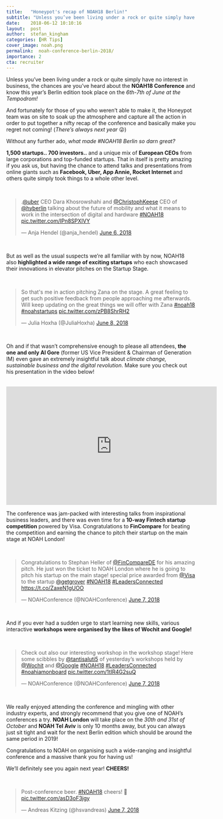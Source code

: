 ```yaml
---
title:   "Honeypot's recap of NOAH18 Berlin!"
subtitle: "Unless you’ve been living under a rock or quite simply have no interest in business, the chances are you’ve heard about the NOAH18 Conference and know this year’s Berlin edition took place on the 6th-7th of June at the Tempodrom!"
date:    2018-06-12 10:10:16
layout:  post
author:  stefan_kingham
categories: [HR Tips]
cover_image: noah.png
permalink:  noah-conference-berlin-2018/
importance: 2
cta: recruiter
---
```


Unless you’ve been living under a rock or quite simply have no interest in business, the chances are you’ve heard about the **NOAH18 Conference** and know this year’s Berlin edition took place on the *6th-7th of June at the Tempodrom!*

<!--more-->

And fortunately for those of you who weren’t able to make it, the Honeypot team was on site to soak up the atmosphere and capture all the action in order to put together a nifty recap of the conference and basically make you regret not coming! (*There’s always next year* 😜)

Without any further ado, *what made #NOAH18 Berlin so darn great?*

**1,500 startups.. 700 investors..** and a unique mix of **European CEOs** from large corporations and top-funded startups. That in itself is pretty amazing if you ask us, but having the chance to attend talks and presentations from online giants such as **Facebook, Uber, App Annie, Rocket Internet** and others quite simply took things to a whole other level.

<br />

<blockquote class="twitter-tweet" data-lang="en"><p lang="en" dir="ltr">.<a href="https://twitter.com/Uber?ref_src=twsrc%5Etfw">@uber</a> CEO Dara Khosrowshahi and <a href="https://twitter.com/ChristophKeese?ref_src=twsrc%5Etfw">@ChristophKeese</a> CEO of <a href="https://twitter.com/hyberlin?ref_src=twsrc%5Etfw">@hyberlin</a> talking about the future of mobility and what it means to work in the intersection of digital and hardware  <a href="https://twitter.com/hashtag/NOAH18?src=hash&amp;ref_src=twsrc%5Etfw">#NOAH18</a> <a href="https://t.co/IPn8SPXIVY">pic.twitter.com/IPn8SPXIVY</a></p>&mdash; Anja Hendel (@anja_hendel) <a href="https://twitter.com/anja_hendel/status/1004283539414712320?ref_src=twsrc%5Etfw">June 6, 2018</a></blockquote>
<script async src="https://platform.twitter.com/widgets.js" charset="utf-8"></script>

<br />

But as well as the usual suspects we’re all familiar with by now, NOAH18 also **highlighted a wide range of exciting startups** who each showcased their innovations in elevator pitches on the Startup Stage.

<br />

<blockquote class="twitter-tweet" data-lang="en"><p lang="en" dir="ltr">So that&#39;s me in action pitching Zana on the stage. A great feeling to get such positive feedback from people approaching me afterwards. Will keep updating on the great things we will offer with Zana <a href="https://twitter.com/hashtag/noah18?src=hash&amp;ref_src=twsrc%5Etfw">#noah18</a> <a href="https://twitter.com/hashtag/noahstartups?src=hash&amp;ref_src=twsrc%5Etfw">#noahstartups</a> <a href="https://t.co/zPB8ShrRH2">pic.twitter.com/zPB8ShrRH2</a></p>&mdash; Julia Hoxha (@JuliaHoxha) <a href="https://twitter.com/JuliaHoxha/status/1005118649546534913?ref_src=twsrc%5Etfw">June 8, 2018</a></blockquote>
<script async src="https://platform.twitter.com/widgets.js" charset="utf-8"></script>

<br />

Oh and if that wasn’t comprehensive enough to please all attendees, **the one and only Al Gore** (former US Vice President & Chairman of Generation IM) even gave an extremely insightful talk about *climate change, sustainable business and the digital revolution*. Make sure you check out his presentation in the video below!

<br />

<iframe width="560" height="315" src="https://www.youtube.com/embed/3selgDz2dvs" frameborder="0" allow="autoplay; encrypted-media" allowfullscreen></iframe>

<br />

The conference was jam-packed with interesting talks from inspirational business leaders, and there was even time for a **10-way Fintech startup competition** powered by Visa. 
Congratulations to **FinCompare** for beating the competition and earning the chance to pitch their startup on the main stage at NOAH London!

<br />

<blockquote class="twitter-tweet" data-lang="en"><p lang="en" dir="ltr">Congratulations to Stephan Heller of <a href="https://twitter.com/FinCompareDE?ref_src=twsrc%5Etfw">@FinCompareDE</a> for his amazing pitch. He just won the ticket to NOAH London where he is going to pitch his startup on the main stage! special price awarded from <a href="https://twitter.com/Visa?ref_src=twsrc%5Etfw">@Visa</a> to the startup <a href="https://twitter.com/getgrover?ref_src=twsrc%5Etfw">@getgrover</a> <a href="https://twitter.com/hashtag/NOAH18?src=hash&amp;ref_src=twsrc%5Etfw">#NOAH18</a> <a href="https://twitter.com/hashtag/LeadersConnected?src=hash&amp;ref_src=twsrc%5Etfw">#LeadersConnected</a> <a href="https://t.co/ZaxeN1gUOO">https://t.co/ZaxeN1gUOO</a></p>&mdash; NOAHConference (@NOAHConference) <a href="https://twitter.com/NOAHConference/status/1004712745965584384?ref_src=twsrc%5Etfw">June 7, 2018</a></blockquote>
<script async src="https://platform.twitter.com/widgets.js" charset="utf-8"></script>

<br />

And if you ever had a sudden urge to start learning new skills, various interactive **workshops were organised by the likes of Wochit and Google!**

<br />

<blockquote class="twitter-tweet" data-lang="en"><p lang="en" dir="ltr">Check out also our interesting workshop in the workshop stage! Here some scibbles by <a href="https://twitter.com/tantisaluti5?ref_src=twsrc%5Etfw">@tantisaluti5</a> of yesterday’s workshops held by <a href="https://twitter.com/Wochit?ref_src=twsrc%5Etfw">@Wochit</a> and <a href="https://twitter.com/Google?ref_src=twsrc%5Etfw">@Google</a> <a href="https://twitter.com/hashtag/NOAH18?src=hash&amp;ref_src=twsrc%5Etfw">#NOAH18</a> <a href="https://twitter.com/hashtag/LeadersConnected?src=hash&amp;ref_src=twsrc%5Etfw">#LeadersConnected</a> <a href="https://twitter.com/hashtag/noahiamonboard?src=hash&amp;ref_src=twsrc%5Etfw">#noahiamonboard</a> <a href="https://t.co/1tIR4G2suQ">pic.twitter.com/1tIR4G2suQ</a></p>&mdash; NOAHConference (@NOAHConference) <a href="https://twitter.com/NOAHConference/status/1004641051678859264?ref_src=twsrc%5Etfw">June 7, 2018</a></blockquote>
<script async src="https://platform.twitter.com/widgets.js" charset="utf-8"></script>

<br />

We really enjoyed attending the conference and mingling with other industry experts, and strongly recommend that you give one of NOAH’s conferences a try. **NOAH London** will take place on the *30th and 31st of October* and **NOAH Tel Aviv** is only 10 months away, but you can always just sit tight and wait for the next Berlin edition which should be around the same period in 2019!

Congratulations to NOAH on organising such a wide-ranging and insightful conference and a massive thank you for having us!

We’ll definitely see you again next year! **CHEERS!**

<br />

<blockquote class="twitter-tweet" data-lang="en"><p lang="en" dir="ltr">Post-conference beer. <a href="https://twitter.com/hashtag/NOAH18?src=hash&amp;ref_src=twsrc%5Etfw">#NOAH18</a> cheers! 🍻 <a href="https://t.co/asD3oF3jgy">pic.twitter.com/asD3oF3jgy</a></p>&mdash; Andreas Kitzing (@hsvandreas) <a href="https://twitter.com/hsvandreas/status/1004752899774320640?ref_src=twsrc%5Etfw">June 7, 2018</a></blockquote>
<script async src="https://platform.twitter.com/widgets.js" charset="utf-8"></script>
